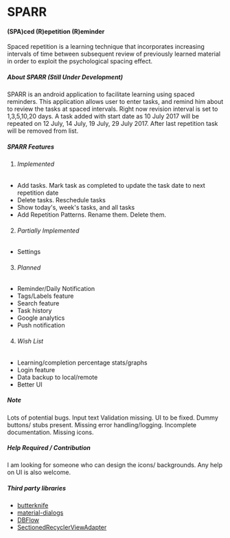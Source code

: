 # SPARR
#### (SPA)ced (R)epetition (R)eminder

Spaced repetition is a learning technique that incorporates increasing intervals of time between subsequent review of previously learned material in order to exploit the psychological spacing effect.

##### About SPARR (Still Under Development)

SPARR is an android application to facilitate learning using spaced reminders. This application allows user to enter tasks, and remind him about to review the tasks at spaced intervals. Right now revision interval is set to 1,3,5,10,20 days.
A task added with start date as 10 July 2017 will be repeated on 12 July, 14 July, 19 July, 29 July 2017.
After last repetition task will be removed from list.

##### SPARR Features
1. ###### Implemented
  * Add tasks. Mark task as completed to update the task date to next repetition date
  * Delete tasks. Reschedule tasks
  * Show today's, week's tasks, and all tasks
  * Add Repetition Patterns. Rename them. Delete them.

2. ###### Partially Implemented
  * Settings
3. ###### Planned
  * Reminder/Daily Notification
  * Tags/Labels feature
  * Search feature
  * Task history
  * Google analytics
  * Push notification
4. ###### Wish List
  * Learning/completion percentage stats/graphs
  * Login feature
  * Data backup to local/remote
  * Better UI

##### Note
Lots of potential bugs. Input text Validation missing. UI to be fixed. Dummy buttons/ stubs present. Missing error handling/logging. Incomplete documentation. Missing icons.

##### Help Required / Contribution
I am looking for someone who can design the icons/ backgrounds. Any help on UI is also welcome.

##### Third party libraries
* [butterknife](https://github.com/JakeWharton/butterknife)
* [material-dialogs](https://github.com/afollestad/material-dialogs)
* [DBFlow](https://github.com/Raizlabs/DBFlow)
* [SectionedRecyclerViewAdapter](https://github.com/luizgrp/SectionedRecyclerViewAdapter)